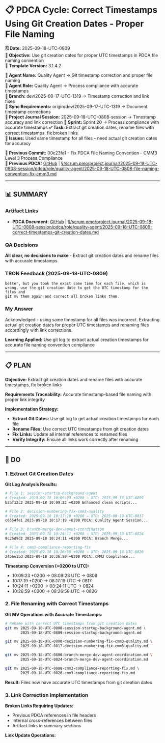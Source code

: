 # 📋 **PDCA Cycle: Correct Timestamps Using Git Creation Dates - Proper File Naming**

**🗓️ Date:** 2025-09-18-UTC-0809  
**🎯 Objective:** Use git creation dates for proper UTC timestamps in PDCA file naming convention  
**🎯 Template Version:** 3.1.4.2  

**👤 Agent Name:** Quality Agent → Git timestamp correction and proper file naming  
**👤 Agent Role:** Quality Agent → Process compliance with accurate timestamps  
**👤 Branch:** dev/2025-09-17-UTC-1319 → Timestamp correction and link fixes  
**🔄 Sync Requirements:** origin/dev/2025-09-17-UTC-1319 → Document timestamp corrections  
**🎯 Project Journal Session:** 2025-09-18-UTC-0808-session → Timestamp accuracy and link correction
**🎯 Sprint:** Sprint 20 → Process compliance with accurate timestamps
**✅ Task:** Extract git creation dates, rename files with correct timestamps, fix broken links  
**🚨 Issues:** Used same timestamp for all files - need actual git creation dates for accuracy  

**📎 Previous Commit:** 00e23fa1 - Fix PDCA File Naming Convention - CMM3 Level 3 Process Compliance  
**🔗 Previous PDCA:** [GitHub](https://github.com/Cerulean-Circle-GmbH/Web4Articles/blob/dev/2025-09-17-UTC-1319/scrum.pmo/project.journal/2025-09-18-UTC-0808-session/pdca/role/quality-agent/2025-09-18-UTC-0808-file-naming-convention-fix-cmm3.md) | [§/scrum.pmo/project.journal/2025-09-18-UTC-0808-session/pdca/role/quality-agent/2025-09-18-UTC-0808-file-naming-convention-fix-cmm3.md](./2025-09-18-UTC-0808-file-naming-convention-fix-cmm3.md)

---

## **📊 SUMMARY**

### **Artifact Links**
- **PDCA Document:** [GitHub](https://github.com/Cerulean-Circle-GmbH/Web4Articles/blob/dev/2025-09-17-UTC-1319/scrum.pmo/project.journal/2025-09-18-UTC-0808-session/pdca/role/quality-agent/2025-09-18-UTC-0809-correct-timestamps-git-creation-dates.md) | [§/scrum.pmo/project.journal/2025-09-18-UTC-0808-session/pdca/role/quality-agent/2025-09-18-UTC-0809-correct-timestamps-git-creation-dates.md](./2025-09-18-UTC-0809-correct-timestamps-git-creation-dates.md)

### **QA Decisions**
**All clear, no decisions to make** - Extract git creation dates and rename files with accurate timestamps

### **TRON Feedback (2025-09-18-UTC-0809)**
```quote
better, but you took the exact same time for each file, which is wrong. use the git creation date to get the UTC timestamp for the files and 
git mv them again and correct all broken links then.
```

### **My Answer**
Acknowledged - using same timestamp for all files was incorrect. Extracting actual git creation dates for proper UTC timestamps and renaming files accordingly with link corrections.

**Learning Applied:** Use git log to extract actual creation timestamps for accurate file naming convention compliance

---

## **📋 PLAN**

**Objective:** Extract git creation dates and rename files with accurate timestamps, fix broken links

**Requirements Traceability:** Accurate timestamp-based file naming with proper link integrity

**Implementation Strategy:**
- **Extract Git Dates:** Use git log to get actual creation timestamps for each file
- **Rename Files:** Use correct UTC timestamps from git creation dates
- **Fix Links:** Update all internal references to renamed files
- **Verify Integrity:** Ensure all links work correctly after renaming

---

## **🔧 DO**

### **1. Extract Git Creation Dates**

**Git Log Analysis Results:**
```bash
# File 1: session-startup-background-agent
# Created: 2025-09-18 10:09:23 +0200 → UTC: 2025-09-18-UTC-0809
b2af12c2 2025-09-18 10:09:23 +0200 Enhanced clean scripts...

# File 2: decision-numbering-fix-cmm3-quality  
# Created: 2025-09-18 10:17:19 +0200 → UTC: 2025-09-18-UTC-0817
c6554fe1 2025-09-18 10:17:19 +0200 PDCA: Quality Agent Session...

# File 3: branch-merge-dev-agent-coordination
# Created: 2025-09-18 10:24:11 +0200 → UTC: 2025-09-18-UTC-0824  
9c25d9d2 2025-09-18 10:24:11 +0200 PDCA: Branch Merge...

# File 4: cmm3-compliance-reporting-fix
# Created: 2025-09-18 10:26:59 +0200 → UTC: 2025-09-18-UTC-0826
24b6e3bd 2025-09-18 10:26:59 +0200 PDCA: CMM3 Compliance...
```

**Timestamp Conversion (+0200 to UTC):**
- 10:09:23 +0200 → 08:09:23 UTC → 0809
- 10:17:19 +0200 → 08:17:19 UTC → 0817  
- 10:24:11 +0200 → 08:24:11 UTC → 0824
- 10:26:59 +0200 → 08:26:59 UTC → 0826

### **2. File Renaming with Correct Timestamps**

**Git MV Operations with Accurate Timestamps:**
```bash
# Rename with correct UTC timestamps from git creation dates
git mv 2025-09-18-UTC-0808-session-startup-background-agent.md \
       2025-09-18-UTC-0809-session-startup-background-agent.md

git mv 2025-09-18-UTC-0808-decision-numbering-fix-cmm3-quality.md \
       2025-09-18-UTC-0817-decision-numbering-fix-cmm3-quality.md

git mv 2025-09-18-UTC-0808-branch-merge-dev-agent-coordination.md \
       2025-09-18-UTC-0824-branch-merge-dev-agent-coordination.md

git mv 2025-09-18-UTC-0808-cmm3-compliance-reporting-fix.md \
       2025-09-18-UTC-0826-cmm3-compliance-reporting-fix.md
```

**Result:** Files now have accurate UTC timestamps from git creation dates

### **3. Link Correction Implementation**

**Broken Links Requiring Updates:**
- Previous PDCA references in file headers
- Internal cross-references between files  
- Artifact links in summary sections

**Link Update Operations:**
